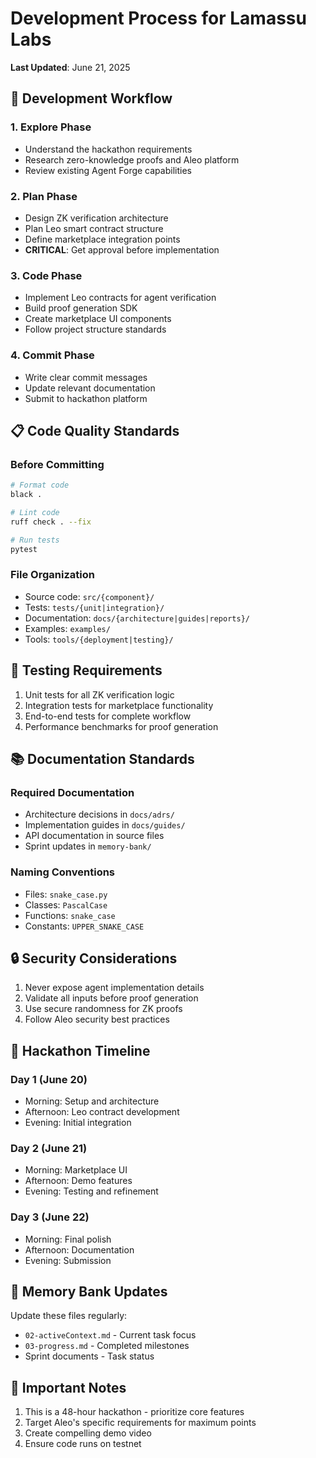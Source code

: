 # Development Process for Lamassu Labs

**Last Updated**: June 21, 2025

## 🚀 Development Workflow

### 1. Explore Phase
- Understand the hackathon requirements
- Research zero-knowledge proofs and Aleo platform
- Review existing Agent Forge capabilities

### 2. Plan Phase
- Design ZK verification architecture
- Plan Leo smart contract structure
- Define marketplace integration points
- **CRITICAL**: Get approval before implementation

### 3. Code Phase
- Implement Leo contracts for agent verification
- Build proof generation SDK
- Create marketplace UI components
- Follow project structure standards

### 4. Commit Phase
- Write clear commit messages
- Update relevant documentation
- Submit to hackathon platform

## 📋 Code Quality Standards

### Before Committing
```bash
# Format code
black .

# Lint code
ruff check . --fix

# Run tests
pytest
```

### File Organization
- Source code: `src/{component}/`
- Tests: `tests/{unit|integration}/`
- Documentation: `docs/{architecture|guides|reports}/`
- Examples: `examples/`
- Tools: `tools/{deployment|testing}/`

## 🧪 Testing Requirements

1. Unit tests for all ZK verification logic
2. Integration tests for marketplace functionality
3. End-to-end tests for complete workflow
4. Performance benchmarks for proof generation

## 📚 Documentation Standards

### Required Documentation
- Architecture decisions in `docs/adrs/`
- Implementation guides in `docs/guides/`
- API documentation in source files
- Sprint updates in `memory-bank/`

### Naming Conventions
- Files: `snake_case.py`
- Classes: `PascalCase`
- Functions: `snake_case`
- Constants: `UPPER_SNAKE_CASE`

## 🔒 Security Considerations

1. Never expose agent implementation details
2. Validate all inputs before proof generation
3. Use secure randomness for ZK proofs
4. Follow Aleo security best practices

## 🎯 Hackathon Timeline

### Day 1 (June 20)
- Morning: Setup and architecture
- Afternoon: Leo contract development
- Evening: Initial integration

### Day 2 (June 21)
- Morning: Marketplace UI
- Afternoon: Demo features
- Evening: Testing and refinement

### Day 3 (June 22)
- Morning: Final polish
- Afternoon: Documentation
- Evening: Submission

## 📝 Memory Bank Updates

Update these files regularly:
- `02-activeContext.md` - Current task focus
- `03-progress.md` - Completed milestones
- Sprint documents - Task status

## 🚨 Important Notes

1. This is a 48-hour hackathon - prioritize core features
2. Target Aleo's specific requirements for maximum points
3. Create compelling demo video
4. Ensure code runs on testnet